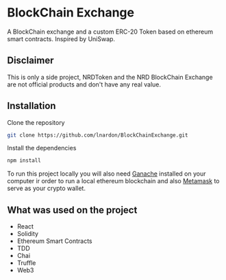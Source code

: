 # BlockChain Exchange

A BlockChain exchange and a custom ERC-20 Token based on ethereum smart contracts.
Inspired by UniSwap.

## Disclaimer

This is only a side project, NRDToken and the NRD BlockChain Exchange are not official products and don't have any real value.

## Installation

Clone the repository

```bash
git clone https://github.com/lnardon/BlockChainExchange.git
```

Install the dependencies

```bash
npm install
```

To run this project locally you will also need [Ganache](https://www.trufflesuite.com/ganache "Ganache Official Website") installed on your computer ir order to run a local ethereum blockchain and also [Metamask](https://metamask.io/ "Metamask Official Website") to serve as your crypto wallet.

## What was used on the project

- React
- Solidity
- Ethereum Smart Contracts
- TDD
- Chai
- Truffle
- Web3
